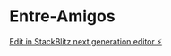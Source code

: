 # Entre-Amigos

[Edit in StackBlitz next generation editor ⚡️](https://stackblitz.com/~/github.com/jd1931smk/Entre-Amigos)